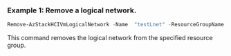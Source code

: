 ### Example 1: Remove a logical network.
```powershell
Remove-AzStackHCIVmLogicalNetwork -Name  "testLnet" -ResourceGroupName "test-rg"
```
This command removes the logical network from the specified resource group. 

